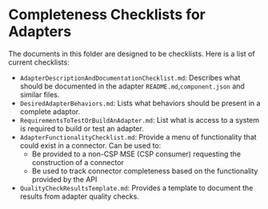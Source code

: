 # Completeness Checklists for Adapters

The documents in this folder are designed to be checklists.  Here is a list of
current checklists:
* `AdapterDescriptionAndDocumentationChecklist.md`: Describes what should be
 documented in the adapter `README.md`,`component.json` and similar files.
* `DesiredAdapterBehaviors.md`: Lists what behaviors should be present in a
 complete adaptor.
* `RequirementsToTestOrBuildAnAdapter.md`: List what is access to a system is
 required to build or test an adapter.
* `AdapterFunctionalityChecklist.md`: Provide a menu of functionality that could exist in a
connector.  Can be used to:
  * Be provided to a non-CSP MSE (CSP consumer) requesting the construction of a
connector
  * Be used to track connector completeness based on the functionality provided by
the API
* `QualityCheckResultsTemplate.md`: Provides a template to document the results from adapter quality checks.
